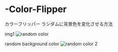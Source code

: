 # -Color-Flipper
カラーフリッパー
ランダムに背景色を変化させる方法


img1
![random color](https://github.com/user-attachments/assets/a9add3f3-4d3d-47e2-8bcb-68ccc2125cfe)


random background color
![random color 2](https://github.com/user-attachments/assets/13750fce-3905-4d4b-808b-6f8aaef32209)

